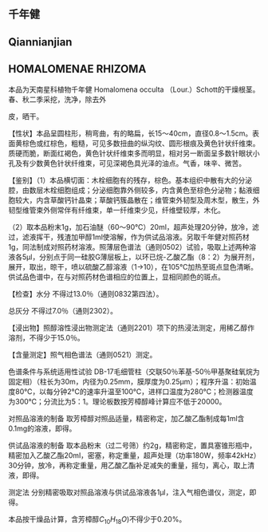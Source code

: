 ## 千年健

## Qiannianjian

## HOMALOMENAE RHIZOMA

本品为天南星科植物千年健 Homalomena occulta （Lour.）Schott的干燥根茎。春、秋二季采挖，洗净，除去外

皮，晒干。

【性状】本品呈圆柱形，稍弯曲，有的略扁，长15～40cm，直径0.8～1.5cm。表面黄棕色或红棕色，粗糙，可见多数扭曲的纵沟纹、圆形根痕及黄色针状纤维束。质硬而脆，断面红褐色，黄色针状纤维束多而明显，相对另一断面呈多数针眼状小孔及有少数黄色针状纤维束，可见深褐色具光泽的油点。气香，味辛、微苦。

【鉴别】（1）本品横切面：木栓细胞有的残存，棕色。基本组织中散有大的分泌腔，由数层木栓细胞组成；分泌细胞靠外侧较多，内含黄色至棕色分泌物；黏液细胞较大，内含草酸钙针晶束；草酸钙簇晶散在；维管束外韧型及周木型，散生，外韧型维管束外侧常伴有纤维束，单一纤维束少见，纤维壁较厚，木化。

（2）取本品粉末1g，加石油醚（60～90℃）20ml，超声处理20分钟，放冷，滤过，滤液挥干，残渣加甲醇1ml使溶解，作为供试品溶液。另取千年健对照药材1g，同法制成对照药材溶液。照薄层色谱法（通则0502）试验，吸取上述两种溶液各5μl，分别点于同一硅胶G薄层板上，以环已烷-乙酸乙酯（8：2）为展开剂，展开，取出，晾干，喷以硫酸乙醇溶液（1→10），在105℃加热至斑点显色清晰。供试品色谱中，在与对照药材色谱相应的位置上，显相同颜色的斑点。

【检查】水分 不得过13.0％（通则0832第四法）。

总灰分 不得过7.0％（通则2302）。

【浸出物】照醇溶性浸出物测定法（通则2201）项下的热浸法测定，用稀乙醇作溶剂，不得少于15.0％。

【含量测定】照气相色谱法（通则0521）测定。

色谱条件与系统适用性试验 DB-17毛细管柱（交联50％苯基-50％甲基聚硅氧烷为固定相）（柱长为30m，内径为0.25mm，膜厚度为0.25μm）；程序升温：初始温度80℃，以每分钟2℃的速率升温至100℃，进样口温度为280℃；检测器温度为300℃；分流比为5：1。理论板数按芳樟醇峰计算应不低于20000。

对照品溶液的制备 取芳樟醇对照品适量，精密称定，加乙酸乙酯制成每1ml含0.1mg的溶液，即得。

供试品溶液的制备 取本品粉末（过二号筛）约2g，精密称定，置具塞锥形瓶中，精密加入乙酸乙酯20ml，密塞，称定重量，超声处理（功率180W，频率42kHz）30分钟，放冷，再称定重量，用乙酸乙酯补足减失的重量，摇匀，离心，取上清液，即得。

测定法 分别精密吸取对照品溶液与供试品溶液各1μl，注入气相色谱仪，测定，即得。

本品按干燥品计算，含芳樟醇$C _ { 1 0 } H _ { 1 8 } O )$不得少于0.20%。